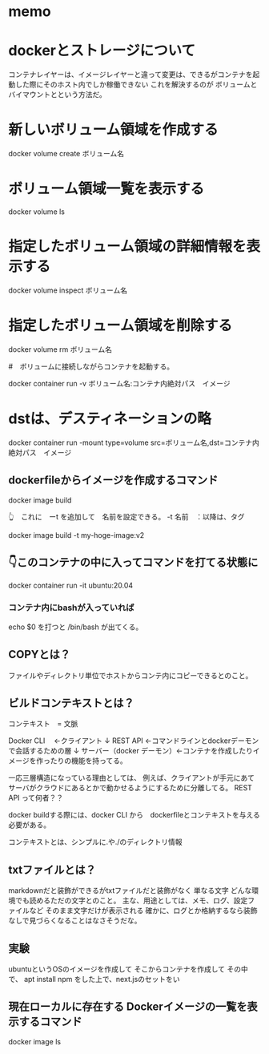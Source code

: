 # memo


# dockerとストレージについて
コンテナレイヤーは、イメージレイヤーと違って変更は、できるがコンテナを起動した際にそのホスト内でしか稼働できない
これを解決するのが
ボリュームとバイマウントとという方法だ。

# 新しいボリューム領域を作成する
docker volume create ボリューム名

# ボリューム領域一覧を表示する
docker volume ls

# 指定したボリューム領域の詳細情報を表示する
docker volume inspect ボリューム名

# 指定したボリューム領域を削除する
docker volume rm ボリューム名


<!-- ボリュームを永続化する方法。 -->
#　ボリュームに接続しながらコンテナを起動する。


docker container run -v ボリューム名:コンテナ内絶対パス　イメージ

# dstは、デスティネーションの略
docker container run -mount type=volume src=ボリューム名,dst=コンテナ内絶対パス　イメージ















## dockerfileからイメージを作成するコマンド
docker image build

👆　これに　ーt を追加して　名前を設定できる。 -t 名前　：以降は、タグ

docker image build -t my-hoge-image:v2



## 👇このコンテナの中に入ってコマンドを打てる状態に
docker container run -it ubuntu:20.04

### コンテナ内にbashが入っていれば
echo $0
を打つと
/bin/bash
が出てくる。


## COPYとは？
ファイルやディレクトリ単位でホストからコンテ内にコピーできるとのこと。

## ビルドコンテキストとは？
コンテキスト　=  文脈

Docker CLI 　←クライアント
↓
REST API ←コマンドラインとdockerデーモンで会話するための層
↓
サーバー（docker デーモン）←コンテナを作成したりイメージを作ったりの機能を持ってる。

一応三層構造になっている理由としては、
例えば、クライアントが手元にあてサーバがクラウドにあるとかで動かせるようにするために分離してる。
REST API って何者？？

docker buildする際には、docker CLI から　dockerfileとコンテキストを与える必要がある。

コンテキストとは、シンプルに.や./のディレクトリ情報

## txtファイルとは？
markdownだと装飾ができるがtxtファイルだと装飾がなく
単なる文字
どんな環境でも読めるただの文字とのこと。
主な、用途としては、メモ、ログ、設定ファイルなど
そのまま文字だけが表示される
確かに、ログとか格納するなら装飾なしで見づらくなることはなさそうだな。





## 実験
ubuntuというOSのイメージを作成して
そこからコンテナを作成して
その中で、
apt install npm 
をした上で、next.jsのセットをい









## 現在ローカルに存在する Dockerイメージの一覧を表示するコマンド
docker image ls






